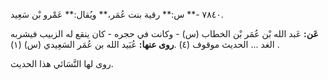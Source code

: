 ٧٨٤٠ -** س:** رقية بنت عُمَر،** ويُقال:** عَمْرو بْن سَعِيد.

**عَن:** عَبد الله بْن عُمَر بْن الخطاب (س) - وكانت في حجره - كان ينقع له الزبيب فيشربه الغد ... الحديث موقوف (٤) .**روى عنها:** عُبَيد الله بن عُمَر السَعِيدي (س) (١) .

روى لها النَّسَائي هذا الحديث.